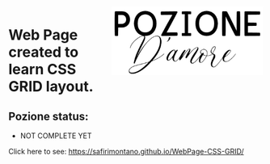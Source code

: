 <img src="imagens/logo.png" align="right" width="300">

# Web Page created to learn CSS GRID layout.
 
 ## Pozione status:
 * NOT COMPLETE YET

Click here to see: https://safirimontano.github.io/WebPage-CSS-GRID/
